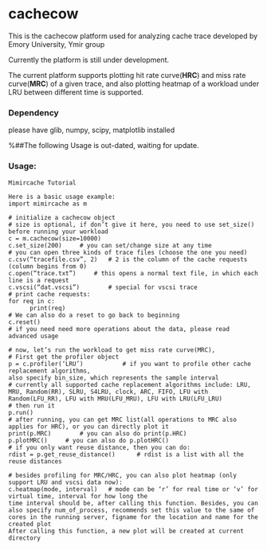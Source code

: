 # cachecow

This is the cachecow platform used for analyzing cache trace developed by Emory University, Ymir group 

Currently the platform is still under development. 

The current platform supports plotting hit rate curve(**HRC**) and miss rate curve(**MRC**) of a given trace, 
and also plotting heatmap of a workload under LRU between different time is supported. 

### Dependency
please have glib, numpy, scipy, matplotlib installed

%##The following Usage is out-dated, waiting for update. 

### Usage:
```python3
Mimircache Tutorial 

Here is a basic usage example: 
import mimircache as m

# initialize a cachecow object 
# size is optional, if don’t give it here, you need to use set_size() before running your workload 
c = m.cachecow(size=10000)	
c.set_size(200)		# you can set/change size at any time 
# you can open three kinds of trace files (choose the one you need)  
c.csv(“tracefile.csv”, 2)	# 2 is the column of the cache requests (column begins from 0) 
c.open(“trace.txt”)		# this opens a normal text file, in which each line is a request
c.vscsi(“dat.vscsi”) 		# special for vscsi trace 
# print cache requests: 
for req in c: 
      print(req) 
# We can also do a reset to go back to beginning 
c.reset() 
# if you need need more operations about the data, please read advanced usage 

# now, let’s run the workload to get miss rate curve(MRC), 
# First get the profiler object 
p = c.profiler(‘LRU’)			# if you want to profile other cache replacement algorithms, 
also specify bin_size, which represents the sample interval
# currently all supported cache replacement algorithms include: LRU, MRU, Random(RR), SLRU, S4LRU, clock, ARC, FIFO, LFU with Random(LFU_RR), LFU with MRU(LFU_MRU), LFU with LRU(LFU_LRU) 
# then run it 
p.run()
# after running, you can get MRC list(all operations to MRC also applies for HRC), or you can directly plot it  
print(p.MRC)		# you can also do print(p.HRC)
p.plotMRC()		# you can also do p.plotHRC()
# if you only want reuse distance, then you can do: 
rdist = p.get_reuse_distance()		# rdist is a list with all the reuse distances 

# besides profiling for MRC/HRC, you can also plot heatmap (only support LRU and vscsi data now): 
c.heatmap(mode, interval)	# mode can be ‘r’ for real time or ‘v’ for virtual time, interval for how long the 
time interval should be, after calling this function. Besides, you can also specify num_of_process, recommends set this value to the same of cores in the running server, figname for the location and name for the created plot
After calling this function, a new plot will be created at current directory 